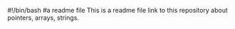 #!/bin/bash
#a readme file
This is a readme file link to this repository about pointers, arrays, strings. 
